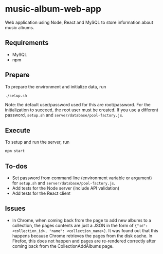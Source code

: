 # music-album-web-app
Web application using Node, React and MySQL to store information about music albums.

## Requirements

* MySQL
* npm

## Prepare

To prepare the environment and initialize data, run

```bash
./setup.sh
```

Note: the default user/password used for this are root/password. For the
initialization to succeed, the root user must be created. If you use a different
password, `setup.sh` and `server/database/pool-factory.js`.

## Execute

To setup and run the server, run

```bash
npm start
```

## To-dos

* Set password from command line (environment variable or argument) for
  `setup.sh` and `server/database/pool-factory.js`.
* Add tests for the Node server (include API validation)
* Add tests for the React client

## Issues

* In Chrome, when coming back from the page to add new albums to a collection,
  the pages contents are just a JSON in the form of
  `{"id": <collection_id>, "name": <collection_name>}`. It was found out that
  this happens because Chrome retrieves the pages from the disk cache.
  In Firefox, this does not happen and pages are re-rendered correctly after
  coming back from the CollectionAddAlbums page.
